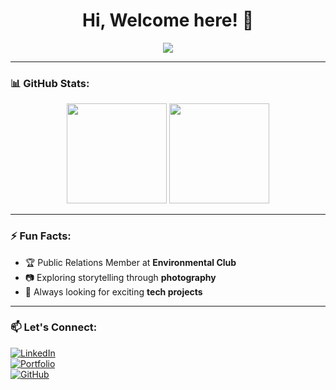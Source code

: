 <h1 align="center">Hi, Welcome here! 👋</h1>

<p align="center">
  <img src="https://readme-typing-svg.herokuapp.com?font=Fira+Code&pause=1000&color=00CFFF&center=true&vCenter=true&width=500&lines=Trying+to+learn+%7C+Exploring+new+technologies+%7C+Building+cool+projects" />
</p>

---

### 📊 GitHub Stats:
<p align="center">
  <img src="https://github-readme-stats.vercel.app/api?username=EmamHossain&show_icons=true&theme=radical" height="160px"/>
  <img src="https://github-readme-streak-stats.herokuapp.com/?user=EmamHossain&theme=radical" height="160px"/>
</p>

---

### ⚡ Fun Facts:
- 🏆 Public Relations Member at **Environmental Club**
- 📷 Exploring storytelling through **photography**
- 🚀 Always looking for exciting **tech projects**

---

### 📫 Let's Connect:
[![LinkedIn](https://img.shields.io/badge/-LinkedIn-0077B5?style=for-the-badge&logo=linkedin)](https://linkedin.com/in/yourprofile)  
[![Portfolio](https://img.shields.io/badge/-Portfolio-FF5722?style=for-the-badge&logo=google-chrome)](https://yourportfolio.com)  
[![GitHub](https://img.shields.io/badge/-GitHub-181717?style=for-the-badge&logo=github)](https://github.com/EmamHossain)
